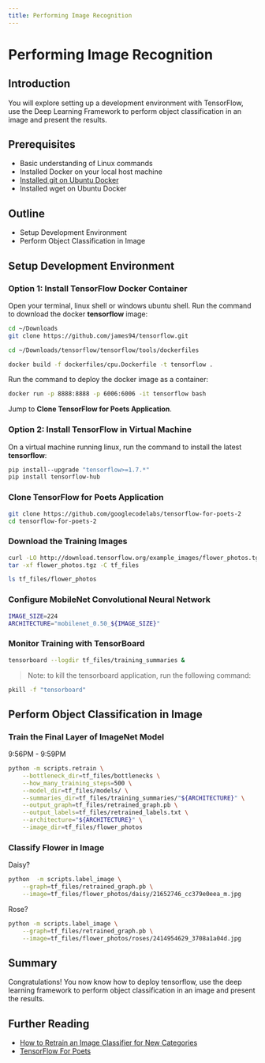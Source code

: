 ```yaml
---
title: Performing Image Recognition
---
```


# Performing Image Recognition

## Introduction

You will explore setting up a development environment with TensorFlow, use the Deep Learning Framework to perform object classification in an image and present the results.

## Prerequisites

- Basic understanding of Linux commands
- Installed Docker on your local host machine
- [Installed git on Ubuntu Docker](https://stackoverflow.com/questions/29929534/docker-error-unable-to-locate-package-git)
- Installed wget on Ubuntu Docker

## Outline

- Setup Development Environment
- Perform Object Classification in Image

## Setup Development Environment

### Option 1: Install TensorFlow Docker Container

Open your terminal, linux shell or windows ubuntu shell. Run the command to download the docker **tensorflow** image:

~~~bash
cd ~/Downloads
git clone https://github.com/james94/tensorflow.git
~~~

~~~bash
cd ~/Downloads/tensorflow/tensorflow/tools/dockerfiles
~~~

~~~bash
docker build -f dockerfiles/cpu.Dockerfile -t tensorflow .
~~~

Run the command to deploy the docker image as a container:

~~~bash
docker run -p 8888:8888 -p 6006:6006 -it tensorflow bash
~~~

Jump to **Clone TensorFlow for Poets Application**.

### Option 2: Install TensorFlow in Virtual Machine

On a virtual machine running linux, run the command to install the latest **tensorflow**:

~~~bash
pip install--upgrade "tensorflow>=1.7.*"
pip install tensorflow-hub
~~~

### Clone TensorFlow for Poets Application

~~~bash
git clone https://github.com/googlecodelabs/tensorflow-for-poets-2
cd tensorflow-for-poets-2
~~~

### Download the Training Images

~~~bash
curl -LO http://download.tensorflow.org/example_images/flower_photos.tgz
tar -xf flower_photos.tgz -C tf_files
~~~

~~~bash
ls tf_files/flower_photos
~~~

### Configure MobileNet Convolutional Neural Network

~~~bash
IMAGE_SIZE=224
ARCHITECTURE="mobilenet_0.50_${IMAGE_SIZE}"
~~~

### Monitor Training with TensorBoard

~~~bash
tensorboard --logdir tf_files/training_summaries &
~~~

> Note: to kill the tensorboard application, run the following command:

~~~bash
pkill -f "tensorboard"
~~~

## Perform Object Classification in Image

### Train the Final Layer of ImageNet Model

9:56PM - 9:59PM

~~~bash
python -m scripts.retrain \
	--bottleneck_dir=tf_files/bottlenecks \
	--how_many_training_steps=500 \
	--model_dir=tf_files/models/ \
	--summaries_dir=tf_files/training_summaries/"${ARCHITECTURE}" \
	--output_graph=tf_files/retrained_graph.pb \
	--output_labels=tf_files/retrained_labels.txt \
	--architecture="${ARCHITECTURE}" \
	--image_dir=tf_files/flower_photos
~~~

### Classify Flower in Image

Daisy?

~~~bash
python  -m scripts.label_image \
	--graph=tf_files/retrained_graph.pb \
	--image=tf_files/flower_photos/daisy/21652746_cc379e0eea_m.jpg
~~~

Rose?

~~~bash
python -m scripts.label_image \
	--graph=tf_files/retrained_graph.pb \
	--image=tf_files/flower_photos/roses/2414954629_3708a1a04d.jpg
~~~

## Summary

Congratulations! You now know how to deploy tensorflow, use the deep learning framework to perform object classification in an image and present the results.

## Further Reading

- [How to Retrain an Image Classifier for New Categories](https://www.tensorflow.org/hub/tutorials/image_retraining)
- [TensorFlow For Poets](https://codelabs.developers.google.com/codelabs/tensorflow-for-poets/#0)
